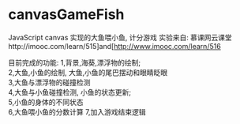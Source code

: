 # canvasGameFish
JavaScript canvas 实现的大鱼喂小鱼, 计分游戏
实验来自: 慕课网云课堂http://imooc.com/learn/515]and[http://www.imooc.com/learn/516

目前完成的功能:
  1,背景,海葵,漂浮物的绘制;  
  2,大鱼,小鱼的绘制, 大鱼,小鱼的尾巴摆动和眼睛眨眼  
  3,大鱼与漂浮物的碰撞检测  
  4,大鱼与小鱼碰撞检测, 小鱼的状态更新;  
  5,小鱼的身体的不同状态  
  6,大鱼喂小鱼的分数计算
  7,加入游戏结束逻辑